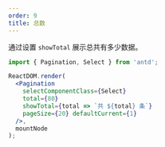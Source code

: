 ```yaml
---
order: 9
title: 总数
---
```


通过设置 `showTotal` 展示总共有多少数据。

````jsx
import { Pagination, Select } from 'antd';

ReactDOM.render(
  <Pagination
    selectComponentClass={Select}
    total={80}
    showTotal={total => `共 ${total} 条`}
    pageSize={20} defaultCurrent={1}
  />,
  mountNode
);
````
